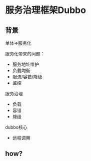 # 服务治理框架Dubbo

## 背景

单体=>服务化

服务化带来的问题：

- 服务地址维护
- 负载均衡
- 限流/容错/降级
- 监控

服务治理

- 负载
- 容错
- 降级

dubbo核心

- 远程调用

## how?

